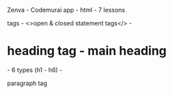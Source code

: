 Zenva - Codemurai app - html - 7 lessons

tags 	- <>open & closed statement tags</>
		- <h1> heading tag - main heading </h1>
			-  6 types (h1 - h6)
		- <p> paragraph tag </p>
